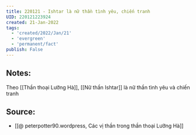 ```yaml
---
title: 220121 - Ishtar là nữ thần tình yêu, chiến tranh
UID: 220121223924
created: 21-Jan-2022
tags:
  - 'created/2022/Jan/21'
  - 'evergreen'
  - 'permanent/fact'
publish: False
---
```

## Notes:
Theo [[Thần thoại Lưỡng Hà]], [[Nữ thần Ishtar]] là nữ thần tình yêu và chiến tranh

## Source:
- [[@ peterpotter90.wordpress, Các vị thần trong thần thoại Lưỡng Hà]]

